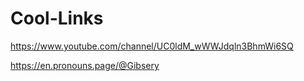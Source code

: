 # Cool-Links
https://www.youtube.com/channel/UC0ldM_wWWJdqln3BhmWi6SQ

https://en.pronouns.page/@Gibsery
